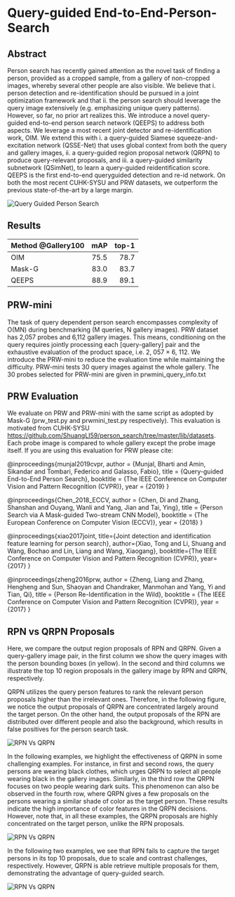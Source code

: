 
# Query-guided End-to-End-Person-Search

## Abstract
Person search has recently gained attention as the novel task of finding a person, provided as a cropped sample, from a gallery of non-cropped images, whereby several other people are also visible. We believe that i. person detection and re-identification should be pursued in a joint optimization framework and that ii. the person search should leverage the query image extensively (e.g. emphasizing unique query patterns). However, so far, no prior art realizes this. We introduce a novel query-guided end-to-end person search network (QEEPS) to address both aspects. We leverage a most recent joint detector and re-identification work, OIM. We extend this with i. a query-guided Siamese squeeze-and-excitation network (QSSE-Net) that uses global context from both the query and gallery images, ii. a query-guided region proposal network (QRPN) to produce query-relevant proposals, and iii. a query-guided similarity subnetwork (QSimNet), to learn a query-guided reidentification score. QEEPS is the first end-to-end queryguided detection and re-id network. On both the most recent CUHK-SYSU and PRW datasets, we outperform the previous state-of-the-art by a large margin.

![Query Guided Person Search](https://github.com/munjalbharti/Query-guided-End-to-End-Person-Search/blob/master/Network.JPG)

## Results
 Method @Gallery100        | mAP           | top-1  |
| -------------            |:-------------:| -----: |
| OIM                      | 75.5          | 78.7   |
| Mask-G                   | 83.0          |   83.7  |
| QEEPS                    | 88.9          |   89.1  |

## PRW-mini
The task of query dependent person search encompasses complexity of O(MN) during benchmarking (M queries, N gallery images). PRW dataset has 2,057 probes and 6,112 gallery images. This means, conditioning on the query requires jointly processing each [query-gallery] pair and the exhaustive evaluation of the product space, i.e. 2, 057 × 6, 112. We introduce the PRW-mini to reduce the evaluation time while maintaining the difficulty. PRW-mini tests 30 query images against the whole gallery. The 30 probes selected for PRW-mini are given in prwmini_query_info.txt 


## PRW Evaluation 
We evaluate on PRW and PRW-mini with the same script as adopted by Mask-G (prw_test.py and prwmini_test.py respectively). This evaluation is motivated from CUHK-SYSU  https://github.com/ShuangLI59/person_search/tree/master/lib/datasets. Each probe image is compared to whole gallery except the probe image itself.  If you are using this evaluation for PRW please cite:

@inproceedings{munjal2019cvpr,
author = {Munjal, Bharti and Amin, Sikandar and Tombari, Federico and Galasso, Fabio},
title = {Query-guided End-to-End Person Search},
booktitle = {The IEEE Conference on Computer Vision and Pattern Recognition (CVPR)},
year = {2019}
}

@inproceedings{Chen_2018_ECCV,
author = {Chen, Di and Zhang, Shanshan and Ouyang, Wanli and Yang, Jian and Tai, Ying},
title = {Person Search via A Mask-guided Two-stream CNN Model},
booktitle = {The European Conference on Computer Vision (ECCV)},
year = {2018}
}

@inproceedings{xiao2017joint,
  title={Joint detection and identification feature learning for person search},
  author={Xiao, Tong and Li, Shuang and Wang, Bochao and Lin, Liang and Wang, Xiaogang},
  booktitle={The IEEE Conference on Computer Vision and Pattern Recognition (CVPR)},
  year={2017}
}

@inproceedings{zheng2016prw,
author = {Zheng, Liang and Zhang, Hengheng and Sun, Shaoyan and Chandraker, Manmohan and Yang, Yi and Tian, Qi},
title = {Person Re-Identification in the Wild},
booktitle = {The IEEE Conference on Computer Vision and Pattern Recognition (CVPR)},
year = {2017}
}


## RPN vs QRPN Proposals
Here, we compare the output region proposals of RPN and QRPN. Given a query-gallery image pair, in the first column we show the query images with the person bounding boxes (in yellow). In the second and third columns we illustrate the top 10 region proposals in the gallery image by RPN and QRPN, respectively.

QRPN utilizes the query person features to rank the relevant person proposals higher than the irrelevant ones. Therefore, in the following figure, we notice the output proposals of QRPN are concentrated largely around the target person. On the other hand, the output proposals of the RPN are distributed over different people and also the background, which results in false positives for the person search task.


![RPN Vs QRPN](https://github.com/munjalbharti/Query-guided-End-to-End-Person-Search/blob/master/RPNVsQRPNFig1.JPG)

In the following examples, we highlight the effectiveness of QRPN in some challenging examples. For instance, in first and second rows, the query persons are wearing black clothes, which urges QRPN to select all people wearing black in the gallery images. Similarly, in the third row the QRPN focuses on two people wearing dark suits. This phenomenon can also be observed in the fourth row, where QRPN gives a few proposals on the persons wearing a similar shade of color as the target person. These results indicate the high importance of color features in the QRPN decisions. However, note that, in all these examples, the QRPN proposals are highly concentrated on the target person, unlike the RPN proposals.

![RPN Vs QRPN](https://github.com/munjalbharti/Query-guided-End-to-End-Person-Search/blob/master/RPNVsQRPNFig2.JPG)

In the following two examples, we see that RPN fails to capture the target persons in its top 10 proposals, due to scale and contrast challenges, respectively. However, QRPN is able retrieve multiple proposals for them, demonstrating the advantage of query-guided search.

![RPN Vs QRPN](https://github.com/munjalbharti/Query-guided-End-to-End-Person-Search/blob/master/RPNVsQRPNFig3.JPG)



